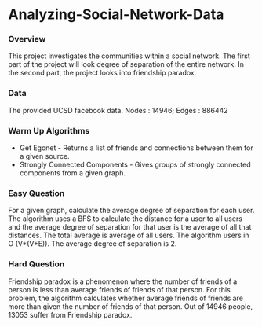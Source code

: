 # Analyzing-Social-Network-Data

### Overview
This project investigates the communities within a social network. The first part of the project will look degree of separation of the entire network. In the second part, the project looks into friendship paradox.

### Data
The provided UCSD facebook data.
Nodes : 14946; Edges : 886442 


### Warm Up Algorithms
* Get Egonet - Returns a list of friends and connections between them for a given source.
* Strongly Connected Components - Gives groups of strongly connected components from a given graph.

### Easy Question
For a given graph, calculate the average degree of separation for each user.
The algorithm uses a BFS to calculate the distance for a user to all users and the average degree of separation for that user is the average of all that distances. The total average is average of all users. The algorithm users in O (V*(V+E)).
The average degree of separation is 2.


### Hard Question
Friendship paradox is a phenomenon where the number of friends of a person is less than average friends of friends of that person.
For this problem, the algorithm calculates whether average friends of friends are more than given the number of friends of that person.
Out of 14946 people, 13053 suffer from Friendship paradox.
